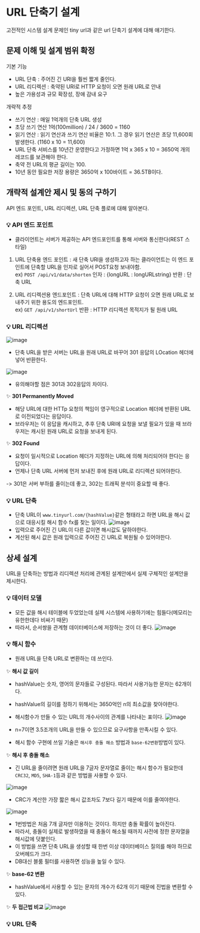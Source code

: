 # URL 단축기 설계
고전적인 시스템 설계 문제인 tiny url과 같은 url 단축기 설계에 대해 얘기한다.

## 문제 이해 및 설계 범위 확정
기본 기능
- URL 단축 : 주어진 긴 URl을 훨씬 짧게 줄인다.
- URL 리디렉션 : 축약된 URl로 HTTP 요청이 오면 원래 URL로 안내
- 높은 가용성과 규모 확장성, 장애 감내 요구

개략적 추정
- 쓰기 연산 : 매일 1억개의 단축 URL 생성
- 초당 쓰기 연산 1억(100million) / 24 / 3600 = 1160
- 읽기 연산 : 읽기 연산과 쓰기 연산 비율은 10:1. 그 경우 읽기 연산은 초당 11,600회 발생한다. (1160 x 10 = 11,600)
- URL 단축 서비스를 10년간 운영한다고 가정하면 1억 x 365 x 10 = 3650억 개의 레코드를 보관해야 한다.
- 축약 전 URL의 평균 길이는 100.
- 10년 동안 필요한 저장 용량은 3650억 x 100바이트 = 36.5TB이다.

## 개략적 설계안 제시 및 동의 구하기
API 엔드 포인트, URL 리디렉션, URL 단축 플로에 대해 알아본다.

### 💡 API 엔드 포인트
- 클라이언트는 서버가 제공하는 API 엔드포인트를 통해 서버와 통신한다(REST 스타일)
1. URL 단축용 엔드 포인트 : 새 단축 URl을 생성하고자 하는 클라이언트는 이 엔드 포인트에 단축할 URL을 인자로 실어서 POST요청 보내야함.<br>
ex) `POST /api/v1/data/shorten`
인자 : {longURL : longURLstring}
반환 : 단축 URL

2. URL 리디렉션용 엔드포인트 : 단축 URL에 대해 HTTP 요청이 오면 원래 URL로 보내주기 위한 용도의 엔드포인트.<br>
ex) `GET /api/v1/shortUrl`
반환 : HTTP 리디렉션 목적지가 될 원래 URL

### 💡 URL 리디렉션
![image](https://github.com/user-attachments/assets/5ca23c5c-97b8-45ad-961d-9ae12780282a)
- 단축 URL을 받은 서버는 URL을 원래 URL로 바꾸어 301 응답의 LOcation 헤더에 넣어 반환한다.

![image](https://github.com/user-attachments/assets/3dee7734-ceb3-4142-80eb-a1d43a5924b9)
- 유의해야할 점은 301과 302응답의 차이다.

✨ **301 Permanently Moved**
- 해당 URL에 대한 HTTp 요청의 책임이 영구적으로 Location 헤더에 반환된 URL로 이전되었다는 응답이다.
- 브라우저는 이 응답을 캐시하고, 추후 단축 URl에 요청을 보낼 필요가 있을 때 브라우저는 캐시된 원래 URL로 요청을 보내게 된다.

✨ **302 Found**
- 요청이 일시적으로 Location 헤더가 지정하는 URL에 의해 처리되어야 한다는 응답이다.
- 언제나 단축 URL 서버에 먼저 보내진 후에 원래 URL로 리디렉션 되어야한다.

-> 301은 서버 부하를 줄이는데 좋고, 302는 트래픽 분석이 중요할 때 좋다.


### 💡 URL 단축
- 단축 URL이 `www.tinyurl.com/{hashValue}`같은 형태라고 하면 URL을 해시 값으로 대응시킬 해시 함수 fx를 찾는 일이다.
![image](https://github.com/user-attachments/assets/1cd604d8-4ec8-4e1f-9dee-cf10e9b13864)
- 입력으로 주어진 긴 URL이 다른 값이면 해시값도 달하야한다.
- 계산된 해시 값은 원래 입력으로 주어진 긴 URL로 복원될 수 있어야한다.

## 상세 설계
URL을 단축하는 방법과 리디렉션 처리에 관계된 설계안에서 실제 구체적인 설계안을 제시한다.

### 💡 데이터 모델
- 모든 값을 해시 테이블에 두었었는데 실제 시스템에 사용하기에는 힘들다(메모리는 유한한데다 비싸기 때문)
- 따라서, 순서쌍을 관계형 데이터베이스에 저장하는 것이 더 좋다.
![image](https://github.com/user-attachments/assets/7588e832-3014-4fd2-b0ff-a38b6da836ef)

### 💡 해시 함수
- 원래 URL을 단축 URL로 변환하는 데 쓰인다. 

✨ **해시 값 길이**
- hashValue는 숫자, 영어의 문자들로 구성된다. 따라서 사용가능한 문자는 62개이다.
- hashValue의 길이를 정하기 위해서는 3650억인 n의 최소값을 찾아야한다.
- 해시함수가 만들 수 있는 URL의 개수사이의 관계를 나타내는 표이다.
![image](https://github.com/user-attachments/assets/152dd6bc-251d-4a95-9136-e58b6dbc53bc)

- n=7이면 3.5조개의 URL을 만들 수 있으므로 요구사항을 만족시킬 수 있다.
- 해시 함수 구현에 쓰일 기술은 `해시후 충돌 해소` 방법과 `base-62변환`방법이 있다.

✨ **해시 후 충돌 해소**
- 긴 URL을 줄이려면 원래 URL을 7글자 문자열로 줄이는 해시 함수가 필요한데 `CRC32`, `MD5`, `SHA-1`등과 같은 방법을 사용할 수 있다.

![image](https://github.com/user-attachments/assets/ea14e294-2e10-4157-bb43-8b536571bffb)
- CRC가 계산한 가장 짧은 해시 값조차도 7보다 길기 때문에 이를 줄여야한다.

![image](https://github.com/user-attachments/assets/d380c1b8-8a78-4ca9-a414-4482c71358fe)
- 1번방법은 처음 7개 글자만 이용하는 것이다. 하지만 충돌 확률이 높아진다.
- 따라서, 충돌이 실제로 발생하였을 때 충돌이 해소될 때까지 사전에 정한 문자열을 해시값에 덧붙인다.
- 이 방법을 쓰면 단축 URL을 생성할 때 한번 이상 데이터베이스 질의를 해야 하므로 오버헤드가 크다.
- DB대신 블룸 필터를 사용하면 성능을 높일 수 있다.

✨ **base-62 변환**
- hashValue에서 사용할 수 있는 문자의 개수가 62개 이기 때문에 진법을 변환할 수 있다.

✨ **두 접근법 비교**
![image](https://github.com/user-attachments/assets/91e5b497-79eb-47fe-b2f7-52512615fa88)

### 💡 URL 단축

